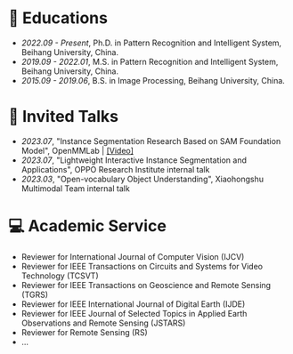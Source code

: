 
# 📖 Educations
- *2022.09 - Present*, Ph.D. in Pattern Recognition and Intelligent System, Beihang University, China.
- *2019.09 - 2022.01*, M.S. in Pattern Recognition and Intelligent System, Beihang University, China.
- *2015.09 - 2019.06*, B.S. in Image Processing, Beihang University, China.

# 💬 Invited Talks
- *2023.07*, "Instance Segmentation Research Based on SAM Foundation Model", OpenMMLab \| [\[Video\]](https://www.bilibili.com/video/BV1J94y1i7bB)
- *2023.07*, "Lightweight Interactive Instance Segmentation and Applications", OPPO Research Institute internal talk
- *2023.03*, "Open-vocabulary Object Understanding", Xiaohongshu Multimodal Team internal talk


# 💻 Academic Service
- Reviewer for International Journal of Computer Vision (IJCV)
- Reviewer for IEEE Transactions on Circuits and Systems for Video Technology (TCSVT)
- Reviewer for IEEE Transactions on Geoscience and Remote Sensing (TGRS)
- Reviewer for IEEE International Journal of Digital Earth (IJDE)
- Reviewer for IEEE Journal of Selected Topics in Applied Earth Observations and Remote Sensing (JSTARS)
- Reviewer for Remote Sensing (RS)
- ...
